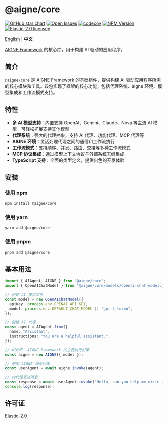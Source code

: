 # @aigne/core

[![GitHub star chart](https://img.shields.io/github/stars/AIGNE-io/aigne-framework?style=flat-square)](https://star-history.com/#AIGNE-io/aigne-framework)
[![Open Issues](https://img.shields.io/github/issues-raw/AIGNE-io/aigne-framework?style=flat-square)](https://github.com/AIGNE-io/aigne-framework/issues)
[![codecov](https://codecov.io/gh/AIGNE-io/aigne-framework/graph/badge.svg?token=DO07834RQL)](https://codecov.io/gh/AIGNE-io/aigne-framework)
[![NPM Version](https://img.shields.io/npm/v/@aigne/core)](https://www.npmjs.com/package/@aigne/core)
[![Elastic-2.0 licensed](https://img.shields.io/npm/l/@aigne/core)](https://github.com/AIGNE-io/aigne-framework/blob/main/LICENSE)

[English](./README.md) | **中文**

[AIGNE Framework](https://github.com/AIGNE-io/aigne-framework) 的核心库，用于构建 AI 驱动的应用程序。

## 简介

`@aigne/core` 是 [AIGNE Framework](https://github.com/AIGNE-io/aigne-framework) 的基础组件，提供构建 AI 驱动应用程序所需的核心模块和工具。该包实现了框架的核心功能，包括代理系统、aigne 环境、模型集成和工作流模式支持。

## 特性

- **多 AI 模型支持**：内置支持 OpenAI、Gemini、Claude、Nova 等主流 AI 模型，可轻松扩展支持其他模型
- **代理系统**：强大的代理抽象，支持 AI 代理、功能代理、MCP 代理等
- **AIGNE 环境**：灵活处理代理之间的通信和工作流执行
- **工作流模式**：支持顺序、并发、路由、交接等多种工作流模式
- **MCP 协议集成**：通过模型上下文协议与外部系统无缝集成
- **TypeScript 支持**：全面的类型定义，提供出色的开发体验

## 安装

### 使用 npm

```bash
npm install @aigne/core
```

### 使用 yarn

```bash
yarn add @aigne/core
```

### 使用 pnpm

```bash
pnpm add @aigne/core
```

## 基本用法

```typescript
import { AIAgent, AIGNE } from "@aigne/core";
import { OpenAIChatModel } from "@aigne/core/models/openai-chat-model.js";

// 创建 AI 模型实例
const model = new OpenAIChatModel({
  apiKey: process.env.OPENAI_API_KEY,
  model: process.env.DEFAULT_CHAT_MODEL || "gpt-4-turbo",
});

// 创建 AI 代理
const agent = AIAgent.from({
  name: "Assistant",
  instructions: "You are a helpful assistant.",
});

// AIGNE: AIGNE Framework 的主要执行引擎
const aigne = new AIGNE({ model });

// 使用 AIGNE 调用代理
const userAgent = await aigne.invoke(agent);

// 向代理发送消息
const response = await userAgent.invoke("Hello, can you help me write a short article?");
console.log(response);
```

## 许可证

Elastic-2.0
